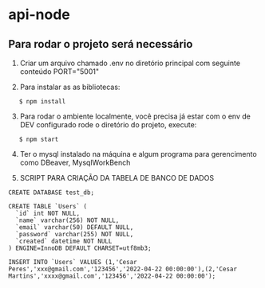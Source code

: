 # api-node


## Para rodar o projeto será necessário

1. Criar um arquivo chamado .env no diretório principal com seguinte conteúdo
PORT="5001"

2.  Para instalar as as bibliotecas:

```shell
   $ npm install
```

3. Para rodar o ambiente localmente, você precisa já estar com o env de DEV configurado rode o diretório do projeto, execute:

```shell
   $ npm start
```

4. Ter o mysql instalado na máquina e algum programa para gerencimento como DBeaver, MysqlWorkBench

5. SCRIPT PARA CRIAÇÃO DA TABELA DE BANCO DE DADOS

```
CREATE DATABASE test_db;
```

```
CREATE TABLE `Users` (
  `id` int NOT NULL,
  `name` varchar(256) NOT NULL,
  `email` varchar(50) DEFAULT NULL,
  `password` varchar(255) NOT NULL,
  `created` datetime NOT NULL
) ENGINE=InnoDB DEFAULT CHARSET=utf8mb3;
```

```
INSERT INTO `Users` VALUES (1,'Cesar Peres','xxx@gmail.com','123456','2022-04-22 00:00:00'),(2,'Cesar Martins','xxxx@gmail.com','123456','2022-04-22 00:00:00');
```